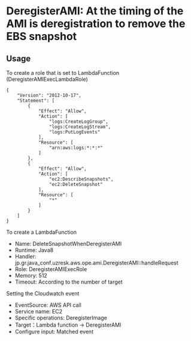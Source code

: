 DeregisterAMI: At the timing of the AMI is deregistration to remove the EBS snapshot
====================================================================================

Usage
-----

To create a role that is set to LambdaFunction (DeregisterAMIExecLambdaRole)

    {
        "Version": "2012-10-17",
        "Statement": [
            {
                "Effect": "Allow",
                "Action": [
                    "logs:CreateLogGroup",
                    "logs:CreateLogStream",
                    "logs:PutLogEvents"
                ],
                "Resource": [
                    "arn:aws:logs:*:*:*"
                ]
            },
            {
                "Effect": "Allow",
                "Action": [
                    "ec2:DescribeSnapshots",
                    "ec2:DeleteSnapshot"
                ],
                "Resource": [
                    "*"
                ]
            }
        ]
    }

To create a LambdaFunction

- Name: DeleteSnapshotWhenDeregisterAMI
- Runtime: Java8
- Handler: jp.gr.java_conf.uzresk.aws.ope.ami.DeregisterAMI::handleRequest
- Role: DeregisterAMIExecRole
- Memory: 512
- Timeout: According to the number of target

Setting the Cloudwatch event

- EventSource: AWS API call
- Service name: EC2
- Specific operations: DeregisterImage
- Target：Lambda function -> DeregisterAMI
- Configure input: Matched event
